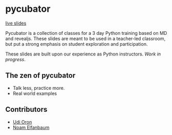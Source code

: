 # pycubator

[live slides](http://noamelf.github.io/pycubator)

Pycubator is a collection of classes for a 3 day Python training based on MD and revealjs.
These slides are meant to be used in a teacher-led classroom, but put a strong emphasis on student
exploration and participation.

These slides are built upon our experience as Python instructors. *Work in progress*.

## The zen of pycubator
-   Talk less, practice more.
-   Real world examples

## Contributors
* [Udi Oron](https://twitter.com/nonZero)
* [Noam Elfanbaum](https://twitter.com/noamelf)
